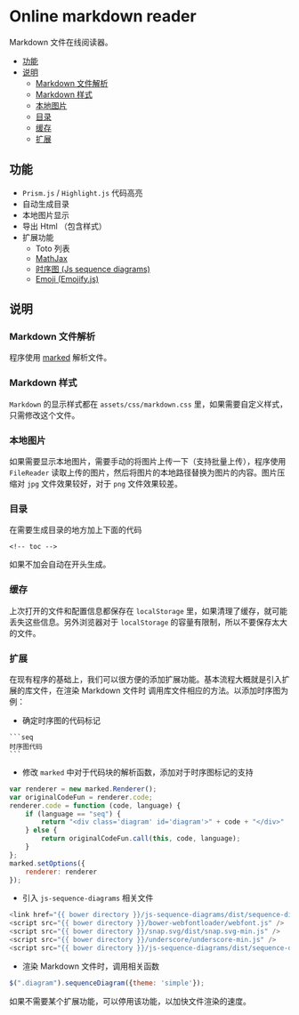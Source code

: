 # Online markdown reader
Markdown 文件在线阅读器。

<!-- toc -->

- [功能](#%E5%8A%9F%E8%83%BD)
- [说明](#%E8%AF%B4%E6%98%8E)
  * [Markdown 文件解析](#markdown-%E6%96%87%E4%BB%B6%E8%A7%A3%E6%9E%90)
  * [Markdown 样式](#markdown-%E6%A0%B7%E5%BC%8F)
  * [本地图片](#%E6%9C%AC%E5%9C%B0%E5%9B%BE%E7%89%87)
  * [目录](#%E7%9B%AE%E5%BD%95)
  * [缓存](#%E7%BC%93%E5%AD%98)
  * [扩展](#%E6%89%A9%E5%B1%95)

<!-- tocstop -->

## 功能

+ `Prism.js` / `Highlight.js` 代码高亮
+ 自动生成目录
+ 本地图片显示
+ 导出 Html （包含样式）
+ 扩展功能
    - Toto 列表
    - [MathJax](https://github.com/mathjax/MathJax) 
    - [时序图 (Js sequence diagrams)](https://github.com/bramp/js-sequence-diagrams)
    - [Emoji (Emojify.js)](https://github.com/Ranks/emojify.js)


## 说明

### Markdown 文件解析
程序使用 [marked](https://github.com/chjj/marked) 解析文件。

### Markdown 样式
`Markdown` 的显示样式都在 `assets/css/markdown.css` 里，如果需要自定义样式，只需修改这个文件。

### 本地图片
如果需要显示本地图片，需要手动的将图片上传一下（支持批量上传），程序使用 `FileReader` 读取上传的图片，然后将图片的本地路径替换为图片的内容。图片压缩对 `jpg` 文件效果较好，对于 `png` 文件效果较差。

### 目录
在需要生成目录的地方加上下面的代码
```
<!-- toc -->
```
如果不加会自动在开头生成。

### 缓存
上次打开的文件和配置信息都保存在 `localStorage` 里，如果清理了缓存，就可能丢失这些信息。另外浏览器对于 `localStorage` 的容量有限制，所以不要保存太大的文件。

### 扩展
在现有程序的基础上，我们可以很方便的添加扩展功能。基本流程大概就是引入扩展的库文件，在渲染 Markdown 文件时 调用库文件相应的方法。以添加时序图为例：  

* 确定时序图的代码标记

<pre lang="no-highlight"><code>```seq
时序图代码
```
</code></pre>

* 修改 `marked` 中对于代码块的解析函数，添加对于时序图标记的支持
```js
var renderer = new marked.Renderer();
var originalCodeFun = renderer.code;
renderer.code = function (code, language) {
    if (language == "seq") {
        return "<div class='diagram' id='diagram'>" + code + "</div>"
    } else {
        return originalCodeFun.call(this, code, language);
    }
};
marked.setOptions({
    renderer: renderer
});
```
* 引入 `js-sequence-diagrams` 相关文件
```js
<link href="{{ bower directory }}/js-sequence-diagrams/dist/sequence-diagram-min.css" rel="stylesheet" />
<script src="{{ bower directory }}/bower-webfontloader/webfont.js" />
<script src="{{ bower directory }}/snap.svg/dist/snap.svg-min.js" />
<script src="{{ bower directory }}/underscore/underscore-min.js" />
<script src="{{ bower directory }}/js-sequence-diagrams/dist/sequence-diagram-min.js" />
```
* 渲染 Markdown 文件时，调用相关函数
```js
$(".diagram").sequenceDiagram({theme: 'simple'});
```

如果不需要某个扩展功能，可以停用该功能，以加快文件渲染的速度。